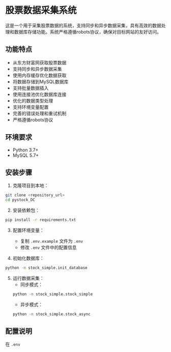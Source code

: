 # 股票数据采集系统

这是一个用于采集股票数据的系统，支持同步和异步数据采集，具有高效的数据处理和数据库存储功能。系统严格遵循robots协议，确保对目标网站的友好访问。

## 功能特点

- 从东方财富网获取股票数据
- 支持同步和异步数据采集
- 使用内存缓存优化数据获取
- 将数据存储到MySQL数据库
- 支持批量数据插入
- 使用连接池优化数据库连接
- 优化的数据类型处理
- 支持环境变量配置
- 完善的错误处理和重试机制
- 严格遵循robots协议

## 环境要求

- Python 3.7+
- MySQL 5.7+

## 安装步骤

1. 克隆项目到本地：
```bash
git clone <repository_url>
cd pystock_DC
```

2. 安装依赖包：
```bash
pip install -r requirements.txt
```

3. 配置环境变量：
   - 复制 `.env.example` 文件为 `.env`
   - 修改 `.env` 文件中的配置信息

4. 初始化数据库：
```bash
python -m stock_simple.init_database
```

5. 运行数据采集：
   - 同步模式：
   ```bash
   python -m stock_simple.stock_simple
   ```
   - 异步模式：
   ```bash
   python -m stock_simple.stock_async
   ```

## 配置说明

在 `.env`